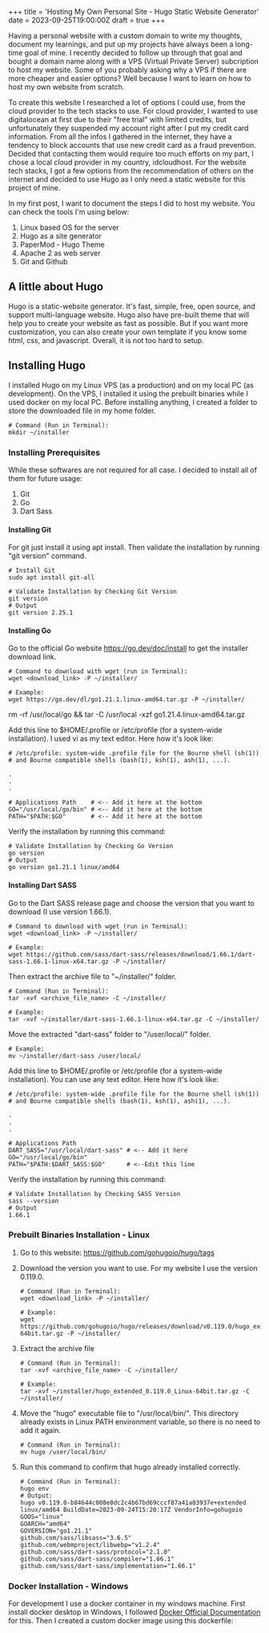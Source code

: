 +++
title = 'Hosting My Own Personal Site - Hugo Static Website Generator'
date = 2023-09-25T19:00:00Z
draft = true
+++

Having a personal website with a custom domain to write my thoughts, document my learnings, and put up my projects have always been a long-time goal of mine. I recently decided to follow up through that goal and bought a domain name along with a VPS (Virtual Private Server) subcription to host my website. Some of you probably asking why a VPS if there are more cheaper and easier options? Well because I want to learn on how to host my own website from scratch.

To create this website I researched a lot of options I could use, from the cloud provider to the tech stacks to use. For cloud provider, I wanted to use digitalocean at first due to their "free trial" with limited credits, but unfortunately they suspended my account right after I put my credit card information. From all the infos I gathered in the internet, they have a tendency to block accounts that use new credit card as a fraud prevention. Decided that contacting them would require too much efforts on my part, I chose a local cloud provider in my country, idcloudhost. For the website tech stacks, I got a few options from the recommendation of others on the internet and decided to use Hugo as I only need a static website for this project of mine.

In my first post, I want to document the steps I did to host my website. You can check the tools I'm using below:
1. Linux based OS for the server
2. Hugo as a site generator
3. PaperMod - Hugo Theme
4. Apache 2 as web server
5. Git and Github

## A little about Hugo
Hugo is a static-website generator. It's fast, simple, free, open source, and support multi-language website. Hugo also have pre-built theme that will help you to create your website as fast as possible. But if you want more customization, you can also create your own template if you know some html, css, and javascript. Overall, it is not too hard to setup.

## Installing Hugo
I installed Hugo on my Linux VPS (as a production) and on my local PC (as development). On the VPS, I installed it using the prebuilt binaries while I used docker on my local PC. Before installing anything, I created a folder to store the downloaded file in my home folder.

```shell
# Command (Run in Terminal):
mkdir ~/installer
```

### Installing Prerequisites
While these softwares are not required for all case. I decided to install all of them for future usage:
1. Git
2. Go
3. Dart Sass

#### Installing Git
For git just install it using apt install. Then validate the installation by running "git version" command.

```shell
# Install Git
sudo apt install git-all

# Validate Installation by Checking Git Version
git version
# Output
git version 2.25.1
```

#### Installing Go
Go to the official Go website https://go.dev/doc/install to get the installer download link.

```shell
# Command to download with wget (run in Terminal):
wget <download_link> -P ~/installer/

# Example:
wget https://go.dev/dl/go1.21.1.linux-amd64.tar.gz -P ~/installer/
```

rm -rf /usr/local/go && tar -C /usr/local -xzf go1.21.4.linux-amd64.tar.gz

Add this line to $HOME/.profile or /etc/profile (for a system-wide installation). I used vi as my text editor. Here how it's look like:

```shell
# /etc/profile: system-wide .profile file for the Bourne shell (sh(1))
# and Bourne compatible shells (bash(1), ksh(1), ash(1), ...).

.
.
.

# Applications Path    # <-- Add it here at the bottom
GO="/usr/local/go/bin" # <-- Add it here at the bottom
PATH="$PATH:$GO"       # <-- Add it here at the bottom
```

Verify the installation by running this command:
```shell
# Validate Installation by Checking Go Version
go version
# Output
go version go1.21.1 linux/amd64
```

#### Installing Dart SASS
Go to the Dart SASS release page and choose the version that you want to download (I use version 1.66.1).

```shell
# Command to download with wget (run in Terminal):
wget <download_link> -P ~/installer/

# Example:
wget https://github.com/sass/dart-sass/releases/download/1.66.1/dart-sass-1.66.1-linux-x64.tar.gz -P ~/installer/
```

Then extract the archive file to "~/installer/" folder.

```shell
# Command (Run in Terminal):
tar -xvf <archive_file_name> -C ~/installer/

# Example:
tar -xvf ~/installer/dart-sass-1.66.1-linux-x64.tar.gz -C ~/installer/
```

Move the extracted "dart-sass" folder to "/user/local/" folder.

```shell
# Example:
mv ~/installer/dart-sass /user/local/
```

Add this line to $HOME/.profile or /etc/profile (for a system-wide installation). You can use any text editor. Here how it's look like:

```shell
# /etc/profile: system-wide .profile file for the Bourne shell (sh(1))
# and Bourne compatible shells (bash(1), ksh(1), ash(1), ...).

.
.
.

# Applications Path
DART_SASS="/usr/local/dart-sass" # <-- Add it here
GO="/usr/local/go/bin"
PATH="$PATH:$DART_SASS:$GO"      # <--Edit this line
```

Verify the installation by running this command:
```shell
# Validate Installation by Checking SASS Version
sass --version
# Output
1.66.1
```

### Prebuilt Binaries Installation - Linux
1. Go to this website: https://github.com/gohugoio/hugo/tags
2. Download the version you want to use. For my website I use the version 0.119.0.

    ```shell
    # Command (Run in Terminal):
    wget <download_link> -P ~/installer/
    
    # Example:
    wget https://github.com/gohugoio/hugo/releases/download/v0.119.0/hugo_extended_0.119.0_Linux-64bit.tar.gz -P ~/installer/
    ```

3. Extract the archive file

    ```shell
    # Command (Run in Terminal):
    tar -xvf <archive_file_name> -C ~/installer/

    # Example:
    tar -xvf ~/installer/hugo_extended_0.119.0_Linux-64bit.tar.gz -C ~/installer/
    ```

4. Move the "hugo" executable file to "/usr/local/bin/". This directory already exists in Linux PATH environment variable, so there is no need to add it again.

    ```shell
    # Command (Run in Terminal):
    mv hugo /user/local/bin/
    ```

5. Run this command to confirm that hugo already installed correctly.

    ```shell
    # Command (Run in Terminal):
    hugo env
    # Output:
    hugo v0.119.0-b84644c008e0dc2c4b67bd69cccf87a41a03937e+extended linux/amd64 BuildDate=2023-09-24T15:20:17Z VendorInfo=gohugoio
    GOOS="linux"
    GOARCH="amd64"
    GOVERSION="go1.21.1"
    github.com/sass/libsass="3.6.5"
    github.com/webmproject/libwebp="v1.2.4"
    github.com/sass/dart-sass/protocol="2.1.0"
    github.com/sass/dart-sass/compiler="1.66.1"
    github.com/sass/dart-sass/implementation="1.66.1"
    ```

### Docker Installation - Windows
For development I use a docker container in my windows machine. First install docker desktop in Windows, I followed [Docker Official Documentation](https://docs.docker.com/desktop/install/windows-install/) for this. Then I created a custom docker image using this dockerfile: